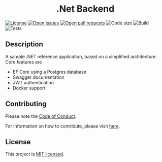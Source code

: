 <h1 align="center">.Net Backend</h1>

<a href="https://github.com/matthiashermsen/dotnet-backend/blob/main/LICENSE" target="_blank"><img src="https://img.shields.io/github/license/matthiashermsen/dotnet-backend" alt="License" /></a>
<a href="https://github.com/matthiashermsen/dotnet-backend/issues" target="_blank"><img src="https://img.shields.io/github/issues/matthiashermsen/dotnet-backend" alt="Open issues" /></a>
<a href="https://github.com/matthiashermsen/dotnet-backend/pulls" target="_blank"><img src="https://img.shields.io/github/issues-pr/matthiashermsen/dotnet-backend" alt="Open pull requests" /></a>
<img src="https://img.shields.io/github/languages/code-size/matthiashermsen/dotnet-backend" alt="Code size" />
<img src="https://img.shields.io/github/workflow/status/matthiashermsen/dotnet-backend/Run%20build%20on%20main%20on%20push?label=build" alt="Build" />
<img src="https://img.shields.io/github/workflow/status/matthiashermsen/dotnet-backend/Run%20tests%20on%20main%20on%20push?label=tests" alt="Tests" />

## Description

A sample .NET reference application, based on a simplified architecture. Core features are

- EF Core using a Postgres database
- Swagger documentation
- JWT authentication
- Docker support

## Contributing

Please note the [Code of Conduct](https://github.com/matthiashermsen/dotnet-backend/blob/main/CODE_OF_CONDUCT.md).

For information on how to contribute, please visit [here](https://github.com/matthiashermsen/dotnet-backend/blob/main/CONTRIBUTING.md).

## License

This project is [MIT licensed](https://github.com/matthiashermsen/dotnet-backend/blob/main/LICENSE).
